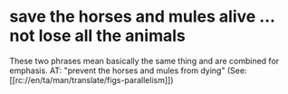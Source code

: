 # save the horses and mules alive ... not lose all the animals

These two phrases mean basically the same thing and are combined for emphasis. AT: "prevent the horses and mules from dying" (See: [[rc://en/ta/man/translate/figs-parallelism]])

